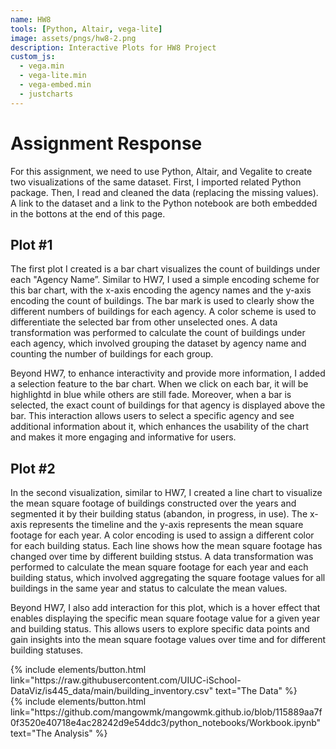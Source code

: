 ```yaml
---
name: HW8
tools: [Python, Altair, vega-lite]
image: assets/pngs/hw8-2.png
description: Interactive Plots for HW8 Project
custom_js:
  - vega.min
  - vega-lite.min
  - vega-embed.min
  - justcharts
---
```


# Assignment Response

For this assignment, we need to use Python, Altair, and Vegalite to create two visualizations of the same dataset. First, I imported related Python package. Then, I read and cleaned the data (replacing the missing values). A link to the dataset and a link to the Python notebook are both embedded in the bottons at the end of this page.

## Plot #1

The first plot I created is a bar chart visualizes the count of buildings under each "Agency Name”. Similar to HW7, I used a simple encoding scheme for this bar chart, with the x-axis encoding the agency names and the y-axis encoding the count of buildings. The bar mark is used to clearly show the different numbers of buildings for each agency. A color scheme is used to differentiate the selected bar from other unselected ones. A data transformation was performed to calculate the count of buildings under each agency, which involved grouping the dataset by agency name and counting the number of buildings for each group.

Beyond HW7, to enhance interactivity and provide more information, I added a selection feature to the bar chart. When we click on each bar, it will be highlightd in blue while others are still fade. Moreover, when a bar is selected, the exact count of buildings for that agency is displayed above the bar. This interaction allows users to select a specific agency and see additional information about it, which enhances the usability of the chart and makes it more engaging and informative for users.

<vegachart schema-url="{{ site.baseurl }}/assets/json/plot1.json" style="width: 100%"></vegachart>

## Plot #2

In the second visualization, similar to HW7, I created a line chart to visualize the mean square footage of buildings constructed over the years and segmented it by their building status (abandon, in progress, in use). The x-axis represents the timeline and the y-axis represents the mean square footage for each year. A color encoding is used to assign a different color for each building status. Each line shows how the mean square footage has changed over time by different building ststus. A data transformation was performed to calculate the mean square footage for each year and each building status, which involved aggregating the square footage values for all buildings in the same year and status to calculate the mean values.

Beyond HW7, I also add interaction for this plot, which is a hover effect that enables displaying the specific mean square footage value for a given year and building status. This allows users to explore specific data points and gain insights into the mean square footage values over time and for different building statuses.

<vegachart schema-url="{{ site.baseurl }}/assets/json/plot2.json" style="width: 100%"></vegachart>

<!-- these are written in a combo of html and liquid --> 

<div class="left">
{% include elements/button.html link="https://raw.githubusercontent.com/UIUC-iSchool-DataViz/is445_data/main/building_inventory.csv" text="The Data" %}
</div>

<div class="right">
{% include elements/button.html link="https://github.com/mangowmk/mangowmk.github.io/blob/115889aa7f0f3520e40718e4ac28242d9e54ddc3/python_notebooks/Workbook.ipynb" text="The Analysis" %}
</div>

